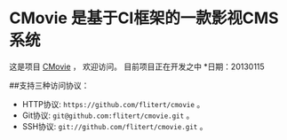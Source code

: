 # CMovie 是基于CI框架的一款影视CMS系统

这是项目 [CMovie](https://github.com/flitert/cmovie) ，
欢迎访问。
目前项目正在开发之中 
*日期：20130115

##支持三种访问协议：

* HTTP协议: `https://github.com/flitert/cmovie` 。
* Git协议: `git@github.com:flitert/cmovie.git` 。
* SSH协议: `git://github.com/flitert/cmovie.git` 。
